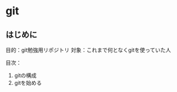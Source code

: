# git
## はじめに
目的：git勉強用リポジトリ
対象：これまで何となくgitを使っていた人

目次：
<!-- 1. gitとは -->
1. gitの構成
2. gitを始める

## 
